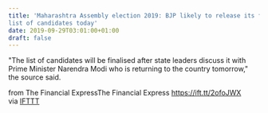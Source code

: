 ```yaml
---
title: 'Maharashtra Assembly election 2019: BJP likely to release its first
list of candidates today'
date: 2019-09-29T03:01:00+01:00
draft: false
---
```


"The list of candidates will be finalised after state leaders discuss it with Prime Minister Narendra Modi who is returning to the country tomorrow," the source said.  
  
from The Financial ExpressThe Financial Express https://ift.tt/2ofoJWX  
via [IFTTT](https://ifttt.com/?ref=da&site=blogger)